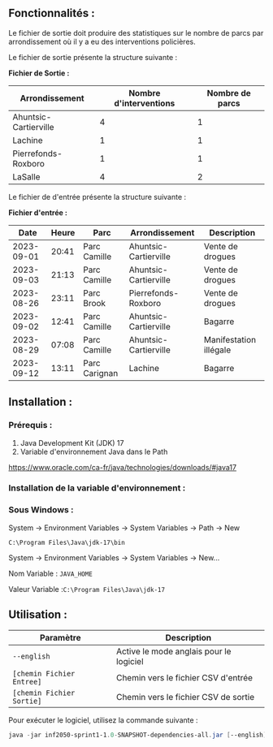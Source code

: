 ## Fonctionnalités :

Le fichier de sortie doit produire des statistiques sur le nombre de parcs par arrondissement où il y a eu des interventions policières.

Le fichier de sortie présente la structure suivante :

**Fichier de Sortie :**

| Arrondissement          | Nombre d'interventions | Nombre de parcs |
|-------------------------|------------------------|-----------------|
| Ahuntsic-Cartierville   | 4                      | 1               |
| Lachine                 | 1                      | 1               |
| Pierrefonds-Roxboro     | 1                      | 1               |
| LaSalle                 | 4                      | 2               |

Le fichier de d'entrée présente la structure suivante :

**Fichier d'entrée :**

| Date        | Heure | Parc          | Arrondissement        | Description                      |
|-------------|-------|---------------|-----------------------|----------------------------------|
| 2023-09-01  | 20:41 | Parc Camille  | Ahuntsic-Cartierville | Vente de drogues                 |
| 2023-09-03  | 21:13 | Parc Camille  | Ahuntsic-Cartierville | Vente de drogues                 |
| 2023-08-26  | 23:11 | Parc Brook    | Pierrefonds-Roxboro   | Vente de drogues                 |
| 2023-09-02  | 12:41 | Parc Camille  | Ahuntsic-Cartierville | Bagarre                          |
| 2023-08-29  | 07:08 | Parc Camille  | Ahuntsic-Cartierville | Manifestation illégale           |
| 2023-09-12  | 13:11 | Parc Carignan | Lachine               | Bagarre                          |

## Installation :

### Prérequis :

1. Java Development Kit (JDK) 17
2. Variable d'environnement Java dans le Path

https://www.oracle.com/ca-fr/java/technologies/downloads/#java17

### Installation de la variable d'environnement :

### Sous Windows :

System -> Environment Variables ->  System Variables -> Path -> New

```plaintext
C:\Program Files\Java\jdk-17\bin
```

System -> Environment Variables ->  System Variables -> New...

Nom Variable : `JAVA_HOME`

Valeur Variable :`C:\Program Files\Java\jdk-17`

## Utilisation :

| Paramètre                 | Description                                |
|---------------------------| ------------------------------------------ |
| `--english`               | Active le mode anglais pour le logiciel     |
| `[chemin Fichier Entree]` | Chemin vers le fichier CSV d'entrée    |
| `[chemin Fichier Sortie]` | Chemin vers le fichier CSV de sortie   |

Pour exécuter le logiciel, utilisez la commande suivante :

```powershell
java -jar inf2050-sprint1-1.0-SNAPSHOT-dependencies-all.jar [--english] [chemin Fichier Entree] [chemin Fichier Sortie]
```
